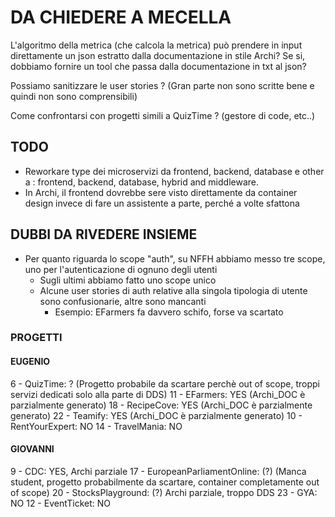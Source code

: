 # DA CHIEDERE A MECELLA
L'algoritmo della metrica (che calcola la metrica) può prendere in input direttamente un json estratto dalla documentazione in stile Archi? Se si, dobbiamo fornire un tool che passa dalla documentazione in txt al json?


Possiamo sanitizzare le user stories ? (Gran parte non sono scritte bene e quindi non sono comprensibili)

Come confrontarsi con progetti simili a QuizTime ? (gestore di code, etc..)

## TODO
- Reworkare type dei microservizi da frontend, backend, database e other a : frontend, backend, database, hybrid and middleware.
- In Archi, il frontend dovrebbe sere visto direttamente da container design invece di fare un assistente a parte, perché a volte sfattona

## DUBBI DA RIVEDERE INSIEME
- Per quanto riguarda lo scope "auth", su NFFH abbiamo messo tre scope, uno per l'autenticazione di ognuno degli utenti
  - Sugli ultimi abbiamo fatto uno scope unico
  - Alcune user stories di auth relative alla singola tipologia di utente sono confusionarie, altre sono mancanti
    - Esempio: EFarmers fa davvero schifo, forse va scartato 

### PROGETTI 

#### EUGENIO

6 - QuizTime: ? (Progetto probabile da scartare perchè out of scope, troppi servizi dedicati solo alla parte di DDS)
11 - EFarmers: YES (Archi_DOC è parzialmente generato)
18 - RecipeCove: YES (Archi_DOC è parzialmente generato)
22 - Teamify: YES (Archi_DOC è parzialmente generato)
10 - RentYourExpert: NO
14 - TravelMania: NO


#### GIOVANNI

9 - CDC: YES, Archi parziale
17 - EuropeanParliamentOnline: (?) (Manca student, progetto probabilmente da scartare, container completamente out of scope)
20 - StocksPlayground: (?) Archi parziale, troppo DDS
23 - GYA: NO
12 - EventTicket: NO
